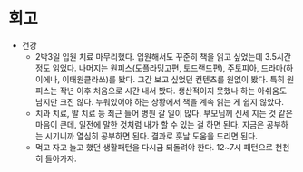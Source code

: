 # 회고 
- 건강
    - 2박3일 입원 치료 마무리했다. 입원해서도 꾸준히 책을 읽고 싶었는데 3.5시간 정도 읽었다. 나머지는 원피스(도플라밍고편, 토드랜드편), 주토피아, 드라마(하이에나, 이태원클라쓰)를 봤다. 그간 보고 싶었던 컨텐츠를 원없이 봤다. 특히 원피스는 작년 이후 처음으로 시간 내서 봤다. 생산적이지 못했나 하는 아쉬움도 남지만 크진 않다. 누워있어야 하는 상황에서 책을 계속 읽는 게 쉽지 않았다. 
    - 치과 치료, 발 치료 등 최근 들어 병원 갈 일이 많다. 부모님께 신세 지는 것 같은 마음이 큰데, 일전에 말한 것처럼 내가 할 수 있는 걸 하면 된다. 지금은 공부하는 시기니까 열심히 공부하면 된다. 결과로 훗날 도움을 드리면 된다. 
    - 먹고 자고 놀고 했던 생활패턴을 다시금 되돌려야 한다. 12~7시 패턴으로 천천히 돌아가자. 
